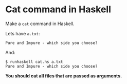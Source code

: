 # Cat command in Haskell

Make a `cat` command in Haskell.

Lets have `a.txt`:

```
Pure and Impure - which side you choose?
```

And:

```
$ runhaskell cat.hs a.txt
Pure and Impure - which side you choose?
```

**You should cat all files that are passed as arguments.**
